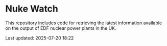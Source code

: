 # Nuke Watch

This repository includes code for retrieving the latest information available on the output of EDF nuclear power plants in the UK.

Last updated: 2025-07-20 18:22
